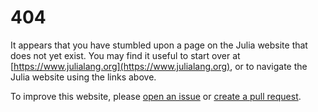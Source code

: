 # 404

It appears that you have stumbled upon a page on the Julia website that does not yet exist. You may find it useful to start over at [https://www.julialang.org](https://www.julialang.org), or to navigate the Julia website using the links above.

To improve this website, please [open an issue](https://github.com/julialang/www.julialang.org/issues) or [create a pull request](https://github.com/julialang/www.julialang.org/pulls).
